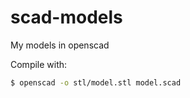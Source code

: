 # scad-models
My models in openscad

Compile with:

```sh
$ openscad -o stl/model.stl model.scad
```
